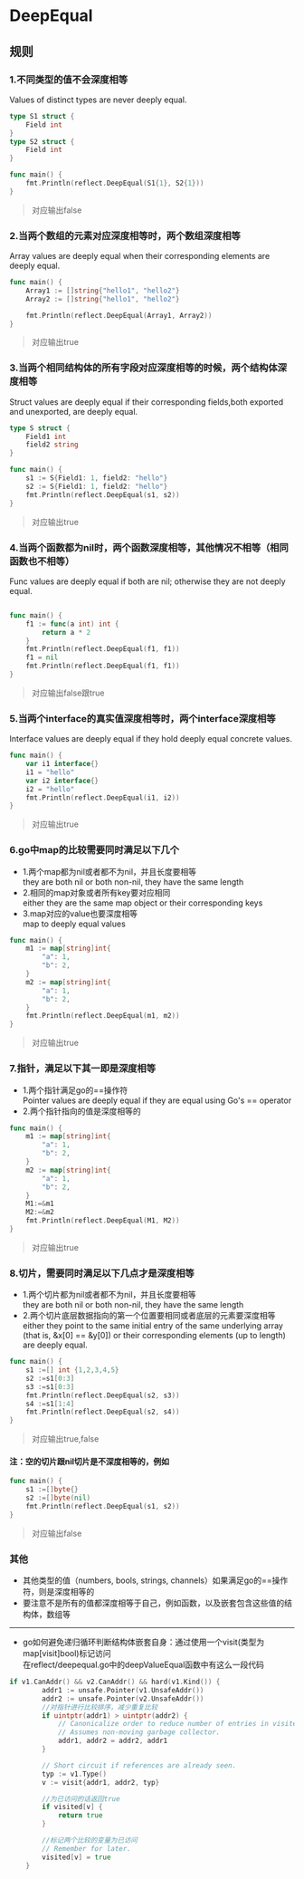 # DeepEqual
## 规则

### 1.不同类型的值不会深度相等
Values of distinct types are never deeply equal.
```go
type S1 struct {
	Field int
}
type S2 struct {
	Field int
}

func main() {
	fmt.Println(reflect.DeepEqual(S1{1}, S2{1}))
}
```
>对应输出false

### 2.当两个数组的元素对应深度相等时，两个数组深度相等
Array values are deeply equal when their corresponding elements are deeply equal.
```go
func main() {
	Array1 := []string{"hello1", "hello2"}
	Array2 := []string{"hello1", "hello2"}

	fmt.Println(reflect.DeepEqual(Array1, Array2))
}
```
>对应输出true

### 3.当两个相同结构体的所有字段对应深度相等的时候，两个结构体深度相等
Struct values are deeply equal if their corresponding fields,both exported and unexported, are deeply equal.
```go
type S struct {
	Field1 int
	field2 string
}

func main() {
	s1 := S{Field1: 1, field2: "hello"}
	s2 := S{Field1: 1, field2: "hello"}
	fmt.Println(reflect.DeepEqual(s1, s2))
}
```
>对应输出true

### 4.当两个函数都为nil时，两个函数深度相等，其他情况不相等（相同函数也不相等）
Func values are deeply equal if both are nil; otherwise they are not deeply equal.
```go

func main() {
	f1 := func(a int) int {
		return a * 2
	}
	fmt.Println(reflect.DeepEqual(f1, f1))
	f1 = nil
	fmt.Println(reflect.DeepEqual(f1, f1))
}
```
>对应输出false跟true

### 5.当两个interface的真实值深度相等时，两个interface深度相等
Interface values are deeply equal if they hold deeply equal concrete values.

```go
func main() {
	var i1 interface{}
	i1 = "hello"
	var i2 interface{}
	i2 = "hello"
	fmt.Println(reflect.DeepEqual(i1, i2))
}
```
>对应输出true


### 6.go中map的比较需要同时满足以下几个
* 1.两个map都为nil或者都不为nil，并且长度要相等  
they are both nil or both non-nil, they have the same length
* 2.相同的map对象或者所有key要对应相同  
either they are the same map object or their corresponding keys
* 3.map对应的value也要深度相等  
map to deeply equal values

```go
func main() {
	m1 := map[string]int{
		"a": 1,
		"b": 2,
	}
	m2 := map[string]int{
		"a": 1,
		"b": 2,
	}
	fmt.Println(reflect.DeepEqual(m1, m2))
}
```
>对应输出true

### 7.指针，满足以下其一即是深度相等
* 1.两个指针满足go的==操作符  
Pointer values are deeply equal if they are equal using Go's == operator
* 2.两个指针指向的值是深度相等的  

```go
func main() {
	m1 := map[string]int{
		"a": 1,
		"b": 2,
	}
	m2 := map[string]int{
		"a": 1,
		"b": 2,
	}
	M1:=&m1
	M2:=&m2
	fmt.Println(reflect.DeepEqual(M1, M2))
}
```
>对应输出true

### 8.切片，需要同时满足以下几点才是深度相等
* 1.两个切片都为nil或者都不为nil，并且长度要相等  
they are both nil or both non-nil, they have the same length
* 2.两个切片底层数据指向的第一个位置要相同或者底层的元素要深度相等  
either they point to the same initial entry of the same underlying array (that is, &x[0] == &y[0]) or their corresponding elements (up to length) are deeply equal.
```go
func main() {
	s1 :=[] int {1,2,3,4,5}
	s2 :=s1[0:3]
	s3 :=s1[0:3]
	fmt.Println(reflect.DeepEqual(s2, s3))
	s4 :=s1[1:4]
	fmt.Println(reflect.DeepEqual(s2, s4))
}
```
>对应输出true,false

#### 注：空的切片跟nil切片是不深度相等的，例如
```go
func main() {
	s1 :=[]byte{}
	s2 :=[]byte(nil)
	fmt.Println(reflect.DeepEqual(s1, s2))
}
```
>对应输出false

### 其他
* 其他类型的值（numbers, bools, strings, channels）如果满足go的==操作符，则是深度相等的
* 要注意不是所有的值都深度相等于自己，例如函数，以及嵌套包含这些值的结构体，数组等

---
* go如何避免递归循环判断结构体嵌套自身：通过使用一个visit(类型为map[visit]bool)标记访问  
在reflect/deepequal.go中的deepValueEqual函数中有这么一段代码
```go
if v1.CanAddr() && v2.CanAddr() && hard(v1.Kind()) {
		addr1 := unsafe.Pointer(v1.UnsafeAddr())
		addr2 := unsafe.Pointer(v2.UnsafeAddr())
		//对指针进行比较排序，减少重复比较
		if uintptr(addr1) > uintptr(addr2) {
			// Canonicalize order to reduce number of entries in visited.
			// Assumes non-moving garbage collector.
			addr1, addr2 = addr2, addr1
		}

		// Short circuit if references are already seen.
		typ := v1.Type()
		v := visit{addr1, addr2, typ}

		//为已访问的话返回true
		if visited[v] {
			return true
		}

		//标记两个比较的变量为已访问
		// Remember for later.
		visited[v] = true
	}
```

